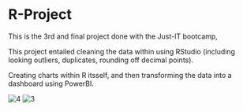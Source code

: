 # R-Project
<p>This is the 3rd and final project done with the Just-IT bootcamp,</p>
<p>This project entailed cleaning the data within using RStudio (including looking outliers, duplicates, rounding off decimal points).</p>
<p>Creating charts within R itsself, and then transforming the data into a dashboard using PowerBI.</p>

![4](https://github.com/Jonah-Gray/Hollywoods-Most-Profitable-Stories/assets/133653184/e1c6b3b9-5fd1-42ca-b450-4d94183b2109)
![3](https://github.com/Jonah-Gray/Hollywoods-Most-Profitable-Stories/assets/133653184/76489d5a-5144-421f-a883-294c1dd341a5)
